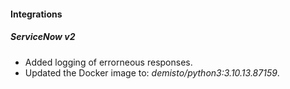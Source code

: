 
#### Integrations

##### ServiceNow v2

- Added logging of errorneous responses.
- Updated the Docker image to: *demisto/python3:3.10.13.87159*.